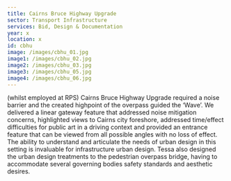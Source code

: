 ```yaml
---
title: Cairns Bruce Highway Upgrade
sector: Transport Infrastructure
services: Bid, Design & Documentation
year: x
location: x
id: cbhu
image: /images/cbhu_01.jpg
image1: /images/cbhu_02.jpg
image2: /images/cbhu_03.jpg
image3: /images/cbhu_05.jpg
image4: /images/cbhu_06.jpg
---
```


(whilst employed at RPS) Cairns Bruce Highway Upgrade required a
noise barrier and the created highpoint of the overpass guided the ‘Wave’. We
delivered a linear gateway feature that addressed noise mitigation concerns,
highlighted views to Cairns city foreshore, addressed time/effect difficulties
for public art in a driving context and provided an entrance feature that can
be viewed from all possible angles with no loss of effect. The ability to
understand and articulate the needs of urban design in this setting is
invaluable for infrastructure urban design. Tessa also designed the urban
design treatments to the pedestrian overpass bridge, having to accommodate
several governing bodies safety standards and aesthetic desires.
